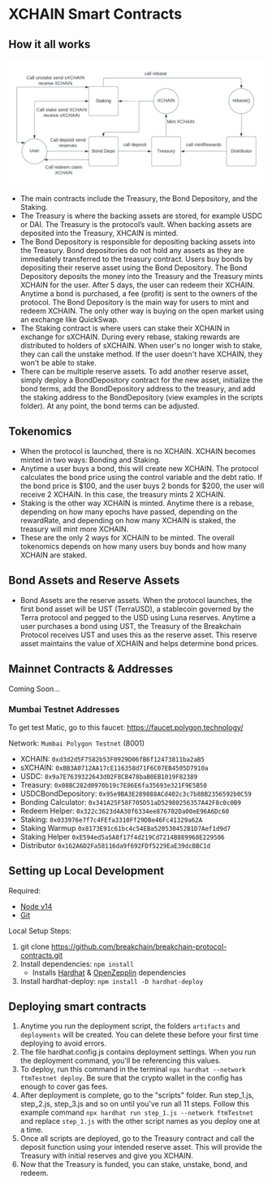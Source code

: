 # XCHAIN Smart Contracts


## How it all works
![High Level Contract Interactions](./docs/box-diagram.png)

- The main contracts include the Treasury, the Bond Depository, and the Staking.
- The Treasury is where the backing assets are stored, for example USDC or DAI. The Treasury is the protocol’s vault. When backing assets are deposited into the Treasury, XHCAIN is minted.
- The Bond Depository is responsible for depositing backing assets into the Treasury. Bond depositories do not hold any assets as they are immediately transferred to the treasury contract. Users buy bonds by depositing their reserve asset using the Bond Depository. The Bond Depository deposits the money into the Treasury and the Treasury mints XCHAIN for the user. After 5 days, the user can redeem their XCHAIN. Anytime a bond is purchased, a fee (profit) is sent to the owners of the protocol. The Bond Depository is the main way for users to mint and redeem XCHAIN. The only other way is buying on the open market using an exchange like QuickSwap.
- The Staking contract is where users can stake their XCHAIN in exchange for sXCHAIN. During every rebase, staking rewards are distributed to holders of sXCHAIN. When user's no longer wish to stake, they can call the unstake method. If the user doesn't have XCHAIN, they won't be able to stake.
- There can be multiple reserve assets. To add another reserve asset, simply deploy a BondDepository contract for the new asset, initialize the bond terms, add the BondDepository address to the treasury, and add the staking address to the BondDepository (view examples in the scripts folder). At any point, the bond terms can be adjusted.

## Tokenomics

- When the protocol is launched, there is no XCHAIN. XCHAIN becomes minted in two ways: Bonding and Staking. 
- Anytime a user buys a bond, this will create new XCHAIN. The protocol calculates the bond price using the control variable and the debt ratio. If the bond price is $100, and the user buys 2 bonds for $200, the user will receive 2 XCHAIN. In this case, the treasury mints 2 XCHAIN. 
- Staking is the other way XCHAIN is minted. Anytime there is a rebase, depending on how many epochs have passed, depending on the rewardRate, and depending on how many XCHAIN is staked, the treasury will mint more XCHAIN.
- These are the only 2 ways for XCHAIN to be minted. The overall tokenomics depends on how many users buy bonds and how many XCHAIN are staked.

## Bond Assets and Reserve Assets

- Bond Assets are the reserve assets. When the protocol launches, the first bond asset will be UST (TerraUSD), a stablecoin governed by the Terra protocol and pegged to the USD using Luna reserves. Anytime a user purchases a bond using UST, the Treasury of the Breakchain Protocol receives UST and uses this as the reserve asset. This reserve asset maintains the value of XCHAIN and helps determine bond prices.



## Mainnet Contracts & Addresses

Coming Soon...

### Mumbai Testnet Addresses

To get test Matic, go to this faucet: https://faucet.polygon.technology/

Network: `Mumbai Polygon Testnet` (8001)
- XCHAIN: `0xd3d2d5F7582b53F0929D06fB6f12473811ba2aB5`
- sXCHAIN: `0xBB3A0712AA17cE116358d71F6C07EB4505D7910a` 
- USDC: `0x9a7E7639322643d02F8CB478baB0EB1019F82389` 
- Treasury: `0x08BC282d0970b19c7E86E6fa35693e321F9E5B50`
- USDCBondDepository: `0x95e9BA3E289888ACd402c3c7b88B2356592b0C59`
- Bonding Calculator: `0x341A25F58F705D51aD52980256357A42F8c0c0B9` 
- Redeem Helper: `0x322c3623d4A30f6334ee876702Da00eE96A6Dc60`
- Staking: `0x033976e7f7c4FEfa3310Ff29DBe46Fc41329a62A` 
- Staking Warmup `0x8173E91c61bc4c54EBa520530452B1D7Aef1d9d7` 
- Staking Helper `0xE594ed5a5A8f17f4d219Cd7214B889968E229506`
- Distributor `0x162A6D2Fa58116da9f692FDf5229EaE39dcBBC1d` 


##  Setting up Local Development
Required: 
- [Node v14](https://nodejs.org/download/release/latest-v14.x/)  
- [Git](https://git-scm.com/downloads)


Local Setup Steps:
1. git clone https://github.com/breakchain/breakchain-protocol-contracts.git
1. Install dependencies: `npm install` 
    - Installs [Hardhat](https://hardhat.org/getting-started/) & [OpenZepplin](https://docs.openzeppelin.com/contracts/4.x/) dependencies
1. Install hardhat-deploy: `npm install -D hardhat-deploy`

##  Deploying smart contracts

1. Anytime you run the deployment script, the folders `artifacts` and `deployments` will be created. You can delete these before your first time deploying to avoid errors.
1. The file hardhat.config.js contains deployment settings. When you run the deployment command, you'll be referencing this values.
1. To deploy, run this command in the terminal `npx hardhat --network ftmTestnet deploy`. Be sure that the crypto wallet in the config has enough to cover gas fees.
1. After deployment is complete, go to the "scripts" folder. Run step_1.js, step_2.js, step_3.js and so on until you've run all 11 steps. Follow this example command `npx hardhat run step_1.js --network ftmTestnet` and replace `step_1.js` with the other script names as you deploy one at a time.
1. Once all scripts are deployed, go to the Treasury contract and call the deposit function using your intended reserve asset. This will provide the Treasury with initial reserves and give you XCHAIN.
1. Now that the Treasury is funded, you can stake, unstake, bond, and redeem.






